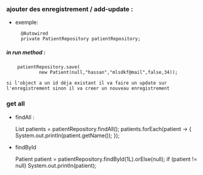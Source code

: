 ### ajouter des enregistrement / add-update :
- exemple:

        @Autowired
        private PatientRepository patientRepository;

##### in run method :
        patientRepository.save(
                new Patient(null,"hassan","mlsdkf@mail",false,34));
``
si l'object a un id déja existant il va faire un update sur l'enregistrement sinon il va creer un nouveau enregistrement
``
### get all 
  - findAll :

 
    List<Patient> patients = patientRepository.findAll();
        patients.forEach(patient -> {
            System.out.println(patient.getName());
        });
  
 - findById

    
    Patient patient = patientRepository.findById(1L).orElse(null);
        if (patient != null) System.out.println(patient);


